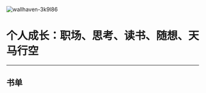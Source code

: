 

![wallhaven-3k9l86](https://tva1.sinaimg.cn/large/008vxvgGgy1h8blmlgbvjj31kw0u00wi.jpg)



# 个人成长：职场、思考、读书、随想、天马行空

----

## 书单

















